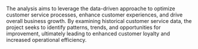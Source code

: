 The analysis aims to leverage the data-driven approache to optimize customer service processes, enhance customer experiences, and drive overall business growth. By examining historical customer service data, the project seeks to identify patterns, trends, and opportunities for improvement, ultimately leading to enhanced customer loyalty and increased operational efficiency.
